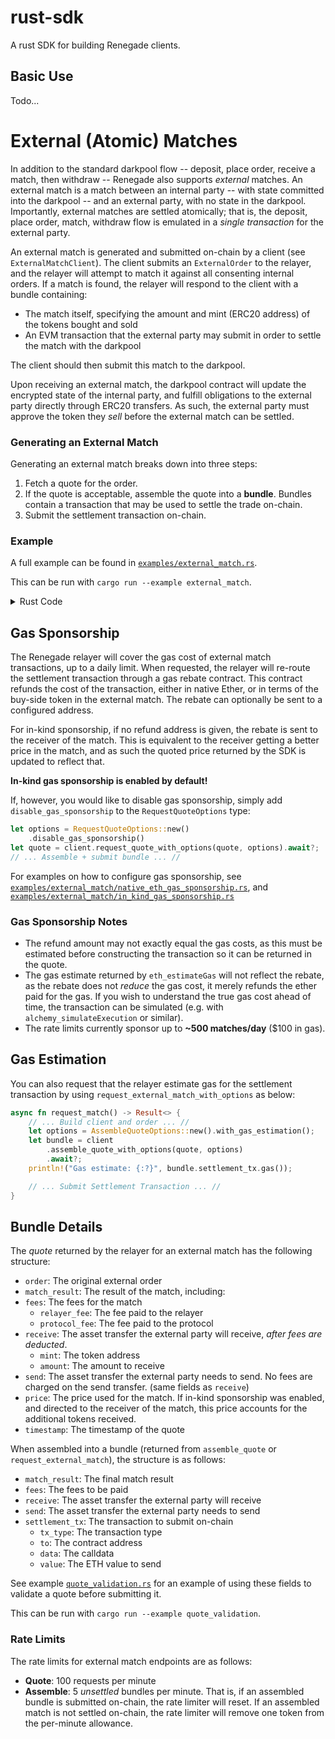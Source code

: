 # rust-sdk
A rust SDK for building Renegade clients.

## Basic Use

Todo...

# External (Atomic) Matches

In addition to the standard darkpool flow -- deposit, place order, receive a match, then withdraw -- Renegade also supports *external* matches. An external match is a match between an internal party -- with state committed into the darkpool -- and an external party, with no state in the darkpool. Importantly, external matches are settled atomically; that is, the deposit, place order, match, withdraw flow is emulated in a _single transaction_ for the external party.

An external match is generated and submitted on-chain by a client (see `ExternalMatchClient`). The client submits an `ExternalOrder` to the relayer, and the relayer will attempt to match it against all consenting internal orders. If a match is found, the relayer will respond to the client with a bundle containing:
- The match itself, specifying the amount and mint (ERC20 address) of the tokens bought and sold
- An EVM transaction that the external party may submit in order to settle the match with the darkpool

The client should then submit this match to the darkpool.

Upon receiving an external match, the darkpool contract will update the encrypted state of the internal party, and fulfill obligations to the external party directly through ERC20 transfers. As such, the external party must approve the token they _sell_ before the external match can be settled.

### Generating an External Match

Generating an external match breaks down into three steps:
1. Fetch a quote for the order.
2. If the quote is acceptable, assemble the quote into a **bundle**. Bundles contain a transaction that may be used to settle the trade on-chain.
3. Submit the settlement transaction on-chain.

### Example
A full example can be found in [`examples/external_match.rs`](examples/external_match.rs).

This can be run with `cargo run --example external_match`.

<details>
<summary>Rust Code</summary>

```rust

// ... See `examples/external_match.rs` for full example ... //

#[tokio::main]
async fn main() -> Result<(), eyre::Error> {
    // Get wallet from private key
    let signer = get_signer().await?;

    // Get the external match client
    let api_key = std::env::var("EXTERNAL_MATCH_KEY").unwrap();
    let api_secret = std::env::var("EXTERNAL_MATCH_SECRET").unwrap();
    let client = ExternalMatchClient::new_sepolia_client(&api_key, &api_secret).unwrap();

    let order = ExternalOrderBuilder::new()
        .base_mint(BASE_MINT)
        .quote_mint(QUOTE_MINT)
        .quote_amount(30_000_000) // $30 USDC
        .min_fill_size(30_000_000) // $30 USDC
        .side(OrderSide::Sell)
        .build()
        .unwrap();

    fetch_quote_and_execute(&client, order, &signer).await?;
    Ok(())
}

/// Fetch a quote from the external api and print it
async fn fetch_quote_and_execute(
    client: &ExternalMatchClient,
    order: ExternalOrder,
    wallet: &OurMiddleware,
) -> Result<(), eyre::Error> {
    // Fetch a quote from the relayer
    println!("Fetching quote...");
    let res = client.request_quote(order).await?;
    let quote = match res {
        Some(quote) => quote,
        None => eyre::bail!("No quote found"),
    };

    // Assemble the quote into a bundle
    println!("Assembling quote...");
    let bundle = match client.assemble_quote(quote).await? {
        Some(bundle) => bundle,
        None => eyre::bail!("No bundle found"),
    };
    execute_bundle(wallet, bundle).await
}

/// Execute a bundle directly
async fn execute_bundle(
    wallet: &OurMiddleware,
    bundle: AtomicMatchApiBundle,
) -> Result<(), eyre::Error> {
    println!("Submitting bundle...\n");
    let tx = bundle.settlement_tx.clone();
    let receipt: PendingTransaction<_> = wallet.send_transaction(tx, None).await.unwrap();

    println!("Successfully submitted transaction: {:#x}", receipt.tx_hash());
    Ok(())
}
```
</details>

## Gas Sponsorship

The Renegade relayer will cover the gas cost of external match transactions, up to a daily limit. When requested, the relayer will re-route the settlement transaction through a gas rebate contract. This contract refunds the cost of the transaction, either in native Ether, or in terms of the buy-side token in the external match.
The rebate can optionally be sent to a configured address.

For in-kind sponsorship, if no refund address is given, the rebate is sent to the receiver of the match. This is equivalent to the receiver getting a better price in the match, and as such the quoted price returned by the SDK is updated to reflect that.

**In-kind gas sponsorship is enabled by default!**

If, however, you would like to disable gas sponsorship, simply add `disable_gas_sponsorship` to the `RequestQuoteOptions` type:
```rust
let options = RequestQuoteOptions::new()
    .disable_gas_sponsorship()
let quote = client.request_quote_with_options(quote, options).await?;
// ... Assemble + submit bundle ... //
```

For examples on how to configure gas sponsorship, see [`examples/external_match/native_eth_gas_sponsorship.rs`](examples/external_match/native_eth_gas_sponsorship.rs), and [`examples/external_match/in_kind_gas_sponsorship.rs`](examples/external_match/in_kind_gas_sponsorship.rs)

### Gas Sponsorship Notes

- The refund amount may not exactly equal the gas costs, as this must be estimated before constructing the transaction so it can be returned in the quote.
- The gas estimate returned by `eth_estimateGas` will not reflect the rebate, as the rebate does not _reduce_ the gas cost, it merely refunds the ether paid for the gas. If you wish to understand the true gas cost ahead of time, the transaction can be simulated (e.g. with `alchemy_simulateExecution` or similar).
- The rate limits currently sponsor up to **~500 matches/day** ($100 in gas). 

## Gas Estimation

You can also request that the relayer estimate gas for the settlement transaction by using `request_external_match_with_options` as below:
```rust
async fn request_match() -> Result<> {
    // ... Build client and order ... // 
    let options = AssembleQuoteOptions::new().with_gas_estimation();
    let bundle = client
        .assemble_quote_with_options(quote, options)
        .await?;
    println!("Gas estimate: {:?}", bundle.settlement_tx.gas());

    // ... Submit Settlement Transaction ... //
}
```


## Bundle Details
The *quote* returned by the relayer for an external match has the following structure:
- `order`: The original external order
- `match_result`: The result of the match, including:
- `fees`: The fees for the match
    - `relayer_fee`: The fee paid to the relayer
    - `protocol_fee`: The fee paid to the protocol
- `receive`: The asset transfer the external party will receive, *after fees are deducted*.
    - `mint`: The token address
    - `amount`: The amount to receive
- `send`: The asset transfer the external party needs to send. No fees are charged on the send transfer. (same fields as `receive`)
- `price`: The price used for the match. If in-kind sponsorship was enabled, and directed to the receiver of the match, this price accounts for the additional tokens received.
- `timestamp`: The timestamp of the quote

When assembled into a bundle (returned from `assemble_quote` or `request_external_match`), the structure is as follows:
- `match_result`: The final match result
- `fees`: The fees to be paid
- `receive`: The asset transfer the external party will receive
- `send`: The asset transfer the external party needs to send
- `settlement_tx`: The transaction to submit on-chain
    - `tx_type`: The transaction type
    - `to`: The contract address
    - `data`: The calldata
    - `value`: The ETH value to send

See example [`quote_validation.rs`](examples/quote_validation.rs) for an example of using these fields to validate a quote before submitting it.

This can be run with `cargo run --example quote_validation`.

### Rate Limits
The rate limits for external match endpoints are as follows: 
- **Quote**: 100 requests per minute
- **Assemble**: 5 _unsettled_ bundles per minute. That is, if an assembled bundle is submitted on-chain, the rate limiter will reset. 
If an assembled match is not settled on-chain, the rate limiter will remove one token from the per-minute allowance.